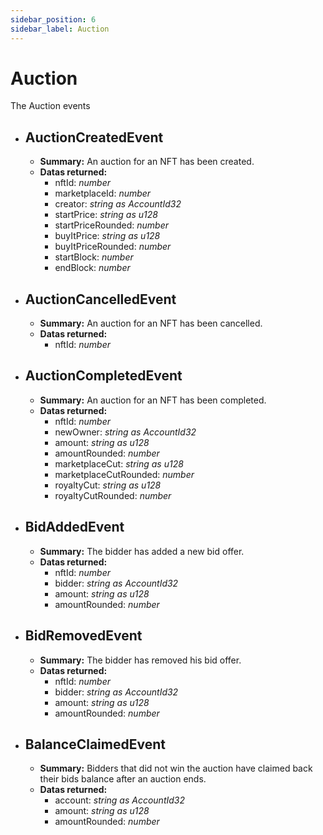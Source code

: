 ```yaml
---
sidebar_position: 6
sidebar_label: Auction
---
```


# Auction

The Auction events


- ## AuctionCreatedEvent  
	- **Summary:**  An auction for an NFT has been created.
	- **Datas returned:** 
		- nftId: *number*
  		- marketplaceId: *number*
  		- creator: *string as AccountId32*
  		- startPrice: *string as u128*
  		- startPriceRounded: *number*
  		- buyItPrice: *string as u128*
  		- buyItPriceRounded: *number*
  		- startBlock: *number*
  		- endBlock: *number*


- ## AuctionCancelledEvent  
	- **Summary:** An auction for an NFT has been cancelled.
	- **Datas returned:** 
		- nftId: *number*


- ## AuctionCompletedEvent  
	- **Summary:** An auction for an NFT has been completed.
	- **Datas returned:** 
		- nftId: *number*
  		- newOwner: *string as AccountId32*
  		- amount: *string as u128*
  		- amountRounded: *number*
  		- marketplaceCut: *string as u128*
  		- marketplaceCutRounded: *number*
  		- royaltyCut: *string as u128*
  		- royaltyCutRounded: *number*


- ## BidAddedEvent  
	- **Summary:** The bidder has added a new bid offer.
	- **Datas returned:** 
		- nftId: *number*
  		- bidder: *string as AccountId32*
  		- amount: *string as u128*
  		- amountRounded: *number*


- ## BidRemovedEvent  
	- **Summary:** The bidder has removed his bid offer.
	- **Datas returned:** 
		- nftId: *number*
  		- bidder: *string as AccountId32*
  		- amount: *string as u128*
  		- amountRounded: *number*


- ## BalanceClaimedEvent  
	- **Summary:** Bidders that did not win the auction have claimed back their bids balance after an auction ends.
	- **Datas returned:** 
		- account: *string as AccountId32*
  		- amount: *string as u128*
  		- amountRounded: *number*
